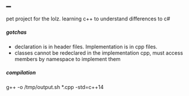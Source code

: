 # _
pet project for the lolz. learning c++ to understand differences to c#

##### gotchas

- declaration is in header files. Implementation is in cpp files. 
- classes cannot be redeclared in the implementation cpp, must access members by namespace to implement them

##### compilation

g++ -o /tmp/output.sh *.cpp -std=c++14


